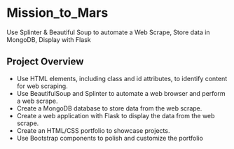 # Mission_to_Mars
Use Splinter & Beautiful Soup to automate a Web Scrape, Store data in MongoDB, Display with Flask

## Project Overview
* Use HTML elements, including class and id attributes, to identify content for web scraping.
* Use BeautifulSoup and Splinter to automate a web browser and perform a web scrape.
* Create a MongoDB database to store data from the web scrape.
* Create a web application with Flask to display the data from the web scrape.
* Create an HTML/CSS portfolio to showcase projects.
* Use Bootstrap components to polish and customize the portfolio
